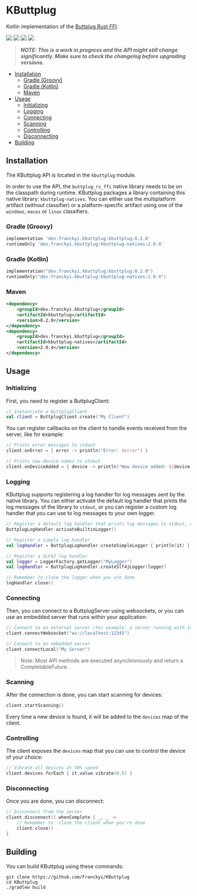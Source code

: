# KButtplug

Kotlin implementation of the [Buttplug Rust FFI](https://github.com/buttplugio/buttplug-rs-ffi).

[![](https://img.shields.io/maven-central/v/dev.franckyi.kbuttplug/kbuttplug?label=kbuttplug)](https://search.maven.org/artifact/dev.franckyi.kbuttplug/kbuttplug)
[![](https://img.shields.io/maven-central/v/dev.franckyi.kbuttplug/kbuttplug-natives?label=kbuttplug-natives)](https://search.maven.org/artifact/dev.franckyi.kbuttplug/kbuttplug-natives)
[![](https://img.shields.io/maven-central/v/dev.franckyi.kbuttplug/kbuttplug-loghandler-slf4j?label=kbuttplug-loghandler-slf4j)](https://search.maven.org/artifact/dev.franckyi.kbuttplug/kbuttplug-loghandler-slf4j)
[![](https://img.shields.io/github/license/Franckyi/kbuttplug)](https://mit-license.org/)

> ***NOTE: This is a work in progress and the API might still change significantly. Make sure to check the changelog
before upgrading versions.***

* [Installation](#Installation)
  * [Gradle (Groovy)](#Gradle-(Groovy))
  * [Gradle (Kotlin)](#Gradle-(Kotlin))
  * [Maven](#Maven)
* [Usage](#Usage)
  * [Initializing](#Initializing)
  * [Logging](#Logging)
  * [Connecting](#Connecting)
  * [Scanning](#Scanning)
  * [Controlling](#Controlling)
  * [Disconnecting](#Disconnecting)
* [Building](#Building)

## Installation

The KButtplug API is located in the `kbuttplug` module.

In order to use the API, the `buttplug_rs_ffi` native library needs to be on the classpath during runtime. KButtplug
packages a library containing this native library: `kbuttplug-natives`.
You can either use the multiplatform artifact (without classifier) or a platform-specific artifact using one of
the `windows`, `macos` or `linux` classifiers.

### Gradle (Groovy)

```groovy
implementation 'dev.franckyi.kbuttplug:kbuttplug:0.2.0'
runtimeOnly 'dev.franckyi.kbuttplug:kbuttplug-natives:2.0.4'
```

### Gradle (Kotlin)

```kotlin
implementation("dev.franckyi.kbuttplug:kbuttplug:0.2.0")
runtimeOnly("dev.franckyi.kbuttplug:kbuttplug-natives:2.0.4")
```

### Maven

```xml
<dependency>
    <groupId>dev.franckyi.kbuttplug</groupId>
    <artifactId>kbuttplug</artifactId>
    <version>0.2.0</version>
</dependency>
<dependency>
    <groupId>dev.franckyi.kbuttplug</groupId>
    <artifactId>kbuttplug-natives</artifactId>
    <version>2.0.4</version>
</dependency>
```

## Usage

### Initializing

First, you need to register a ButtplugClient:

```kotlin
// Instanciate a ButtplugClient
val client = ButtplugClient.create("My Client")
```

You can register callbacks on the client to handle events received from the server, like for example:

```kotlin
// Prints error messages to stdout
client.onError = { error -> println("Error: $error") }

// Prints new device names to stdout
client.onDeviceAdded = { device -> println("New device added: ${device.name}") } 
```

### Logging

KButtplug supports registering a log handler for log messages sent by the native library.
You can either activate the default log handler that prints the log messages of the library to `stdout`,
or you can register a custom log handler that you can use to log messages to your own logger.

```kotlin
// Register a default log handler that prints log messages to stdout, cannot deactivate
ButtplugLogHandler.activateBuiltinLogger()

// Register a simple log handler
val logHandler = ButtplugLogHandler.createSimpleLogger { println(it) }

// Register a SLF4J log handler
val logger = LoggerFactory.getLogger("MyLogger")
val logHandler = ButtplugLogHandler.createSlf4jLogger(logger)

// Remember to close the logger when you are done
logHandler.close()
```

### Connecting

Then, you can connect to a ButtplugServer using websockets, or you can use an embedded server that runs within your
application:

```kotlin
// Connect to an external server (for example: a server running with Intiface Desktop)
client.connectWebsocket("ws://localhost:12345")

// Connect to an embedded server
client.connectLocal("My Server")
```

> Note: Most API methods are executed asynchronously and return a CompletableFuture.

### Scanning

After the connection is done, you can start scanning for devices:

```kotlin
client.startScanning()
```

Every time a new device is found, it will be added to the `devices` map of the client.

### Controlling

The client exposes the `devices` map that you can use to control the device of your choice:

```kotlin
// Vibrate all devices at 50% speed
client.devices.forEach { it.value.vibrate(0.5) }
```

### Disconnecting

Once you are done, you can disconnect:

```kotlin
// Disconnect from the server
client.disconnect().whenComplete { _, _ ->
    // Remember to  close the client when you're done
    client.close()
}
```

## Building

You can build KButtplug using these commands:

```shell
git clone https://github.com/Franckyi/KButtplug
cd KButtplug
./gradlew build
```

